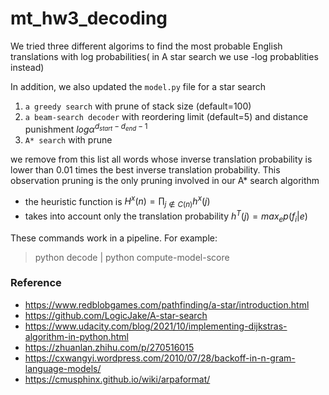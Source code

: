 # mt_hw3_decoding

We tried three different algorims to find the most probable English translations with log probabilities( in A star search we use -log probablities instead)

In addition, we also updated the `model.py` file for a star search

1. `a greedy search` with prune of stack size (default=100)
2. `a beam-search decoder` with reordering limit (default=5) and distance punishment $log\alpha^{d_{start}-d_{end}-1}$
3. `A* search` with prune 

we remove from this list all words whose inverse translation probability is lower than 0.01 times the best inverse translation probability. This observation pruning is the only pruning involved in our A* search algorithm

- the heuristic function is $H^x(n)=\prod_{j \notin C(n)}h^x(j)$
- takes into account only the translation probability $h^T(j)=max_e p(f_i|e)$



These commands work in a pipeline. For example:

> python decode | python compute-model-score


### Reference
- https://www.redblobgames.com/pathfinding/a-star/introduction.html
- https://github.com/LogicJake/A-star-search
- https://www.udacity.com/blog/2021/10/implementing-dijkstras-algorithm-in-python.html
- https://zhuanlan.zhihu.com/p/270516015
- https://cxwangyi.wordpress.com/2010/07/28/backoff-in-n-gram-language-models/
- https://cmusphinx.github.io/wiki/arpaformat/
